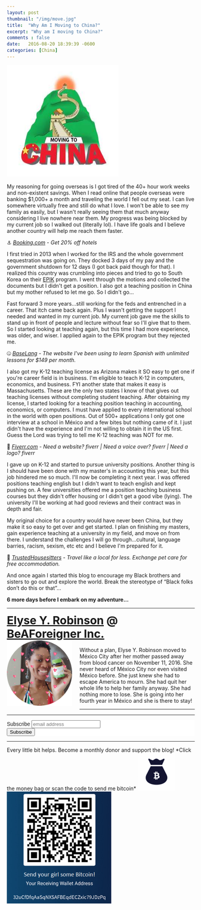 ```yaml
---
layout: post
thumbnail: "/img/move.jpg"
title:  "Why Am I Moving to China?"
excerpt: "Why am I moving to China?"
comments : false
date:   2016-08-20 18:39:39 -0600
categories: [China]
---
```


<img src="/img/move.jpg" width="300" height="300" alt="Move to China">

My reasoning for going overseas is I got tired of the 40+ hour work weeks and non-existent savings. When I read online that people overseas were banking $1,000+ a month and traveling the world I fell out my seat. I can live somewhere virtually free and still do what I love. I won't be able to see my family as easily, but I wasn't really seeing them that much anyway considering I live nowhere near them. My progress was being blocked by my current job so I walked out (literally lol). I have life goals and I believe another country will help me reach them faster.

⚓ <i><a href="https://www.booking.com/index.html?aid=1953880" target="_blank">Booking.com</a> - Get 20% off hotels</i><br>

I first tried in 2013 when I worked for the IRS and the whole government sequestration was going on. They docked 3 days of my pay and the government shutdown for 12 days (I got back paid though for that). I realized this country was crumbling into pieces and tried to go to South Korea on their <a href="https://epik.kr/">EPIK</a> program. I went through the motions and collected the documents but I didn't get a position. I also got a teaching position in China but my mother refused to let me go. So I didn't go...

Fast forward 3 more years...still working for the feds and entrenched in a career. That itch came back again. Plus I wasn't getting the support I needed and wanted in my current job. My current job gave me the skills to stand up in front of people and lecture without fear so I'll give that to them. So I started looking at teaching again, but this time I had more experience, was older, and wiser. I applied again to the EPIK program but they rejected me.

🤐 <i><a href="https://baselang.com/signup/?referral=me%40elyserobinson.com" target="_blank">BaseLang</a> - The website I've been using to learn Spanish with unlimited lessons for $149 per month.</i><br>

I also got my K-12 teaching license as Arizona makes it SO easy to get one if you're career field is in business. I'm eligible to teach K-12 in computers, economics, and business. FYI another state that makes it easy is Massachusetts. These are the only two states I know of that gives out teaching licenses without completing student teaching. After obtaining my license, I started looking for a teaching position teaching in accounting, economics, or computers. I must have applied to every international school in the world with open positions. Out of 500+ applications I only got one interview at a school in M&eacute;xico and a few bites but nothing came of it. I just didn't have the experience and I'm not willing to obtain it in the US first. Guess the Lord was trying to tell me K-12 teaching was NOT for me.

💎 <i><a href="https://www.awin1.com/awclick.php?gid=383744&mid=6288&awinaffid=323811&linkid=2587800&clickref=" target="_blank">Fiverr.com</a> - Need a website? fiverr | Need a voice over? fiverr | Need a logo? fiverr</i><br>

I gave up on K-12 and started to pursue university positions. Another thing is I should have been done with my master's in accounting this year, but this job hindered me so much. I'll now be completing it next year. I was offered positions teaching english but I didn't want to teach english and kept pushing on. A few universities offered me a position teaching business courses but they didn't offer housing or I didn't get a good vibe (lying). The university I'll be working at had good reviews and their contract was in depth and fair.

My original choice for a country would have never been China, but they make it so easy to get over and get started. I plan on finishing my masters, gain experience teaching at a university in my field, and move on from there. I understand the challenges I will go through...cultural, language barries, racism, sexism, etc etc and I believe I'm prepared for it.

📆 <i><a href="https://www.awin1.com/awclick.php?gid=379678&mid=5759&awinaffid=323811&linkid=2562126&clickref=" target="_blank">TrustedHousesitters</a> - Travel like a local for less. Exchange pet care for free accommodation.</i><br>

And once again I started this blog to encourage my Black brothers and sisters to go out and explore the world. Break the stereotype of “Black folks don’t do this or that”…

<strong>6 more days before I embark on my adventure...</strong>

<hr>

<div style="font-size: 30px; font-weight: bold;"><a href="https://elyserobinson.com" target="_blank">Elyse Y. Robinson</a> @ <a href="https://www.beaforeigner.com" target="_blank">BeAForeigner Inc.</a></div>
<div style="float: left; padding: 0 20px 20px 0;"><img src="/img/me86.gif" width="175" height="175" alt="Elyse Y. Robinson"></div>
<br>
Without a plan, Elyse Y. Robinson moved to M&eacute;xico City after her mother passed away from blood cancer on November 11, 2016. She never heard of M&eacute;xico City nor even visited M&eacute;xico before. She just knew she had to escape America to mourn. She had quit her whole life to help her family anyway. She had nothing more to lose. She is going into her fourth year in M&eacute;xico and she is there to stay!

<hr>

<div class="sharethis-inline-share-buttons"></div>

<hr>

<!-- Begin Mailchimp Signup Form -->
<link href="//cdn-images.mailchimp.com/embedcode/horizontal-slim-10_7.css" rel="stylesheet" type="text/css">
<style type="text/css">
	#mc_embed_signup{background:#fff; clear:left; font:14px Helvetica,Arial,sans-serif; width:100%;}
	/* Add your own Mailchimp form style overrides in your site stylesheet or in this style block.
	   We recommend moving this block and the preceding CSS link to the HEAD of your HTML file. */
</style>
<div id="mc_embed_signup">
<form action="https://elyserobinson.us14.list-manage.com/subscribe/post?u=d8681ae8829338461cc453b4a&amp;id=f1fd37520f" method="post" id="mc-embedded-subscribe-form" name="mc-embedded-subscribe-form" class="validate" target="_blank" novalidate>
    <div id="mc_embed_signup_scroll">
	<label for="mce-EMAIL">Subscribe</label>
	<input type="email" value="" name="EMAIL" class="email" id="mce-EMAIL" placeholder="email address" required>
    <!-- real people should not fill this in and expect good things - do not remove this or risk form bot signups-->
    <div style="position: absolute; left: -5000px;" aria-hidden="true"><input type="text" name="b_d8681ae8829338461cc453b4a_f1fd37520f" tabindex="-1" value=""></div>
    <div class="clear"><input type="submit" value="Subscribe" name="subscribe" id="mc-embedded-subscribe" class="button"></div>
    </div>
</form>
</div>

<!--End mc_embed_signup-->

<hr>

<div class="text-align: center">
Every little bit helps. Become a monthly donor and support the blog! *Click the money bag or scan the code to send me bitcoin*
<a href="https://liberapay.com/elyserobinson" target="_blank"><img src="/img/419_money_bag_BTC_solid.gif" width="100" height="100" alt="Love Elyse? Send some money!"></a>

<picture>
  <source srcset="/img/bitcoin.webp" type="image/webp">
  <source srcset="/img/bitcoin.jpeg" type="image/jpeg">
  <img src="/img/bitcoin.jpeg" width="280" height="300" alt="Love Elyse? Send some bitcoin!">
</picture>
</div>
